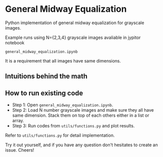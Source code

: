 # General Midway Equalization #

Python implementation of general midway equalization for grayscale images.

Example runs using N={2,3,4} grayscale images avaliable in jypitor notebook

`general_midway_equalization.ipynb`

It is a requirement that all images have same dimensions.

## Intuitions behind the math ##



## How to run existing code ##

* Step 1: Open `general_midway_equalization.ipynb`.
* Step 2: Load N number grayscale images and make sure they all have same dimension. Stack them on top of each others either in a list or array.
* Step 3: Run codes from `utils/functions.py` and plot results.
 
 
 
Refer to `utils/functions.py` for detail implementation.

Try it out yourself, and if you have any question don't hesitates to create an issue. Cheers!
